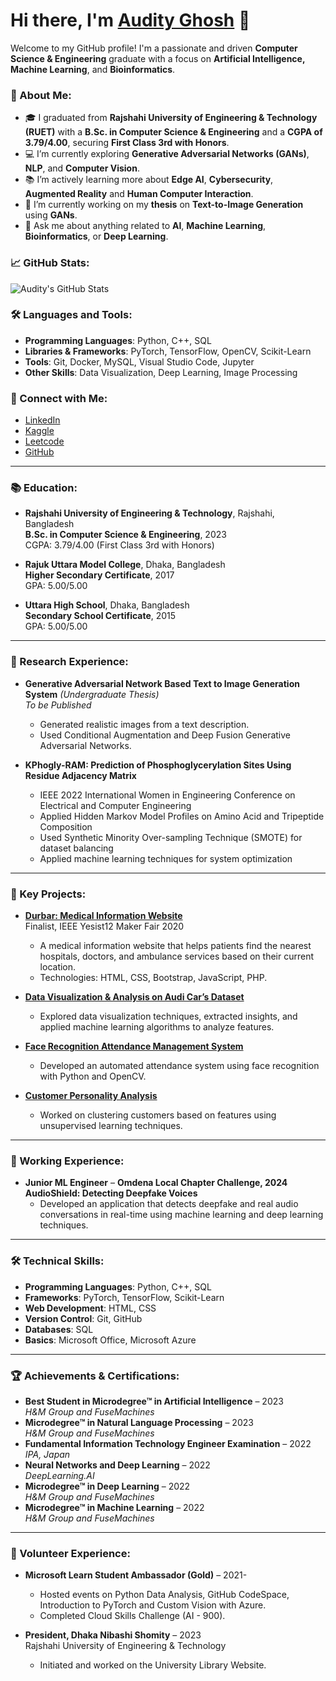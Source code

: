 # Hi there, I'm [Audity Ghosh](https://github.com/AudityGhosh) 👋

Welcome to my GitHub profile! I'm a passionate and driven **Computer Science & Engineering** graduate with a focus on **Artificial Intelligence, Machine Learning**, and **Bioinformatics**.

### 🚀 About Me:
- 🎓 I graduated from **Rajshahi University of Engineering & Technology (RUET)** with a **B.Sc. in Computer Science & Engineering** and a **CGPA of 3.79/4.00**, securing **First Class 3rd with Honors**.
- 💻 I’m currently exploring **Generative Adversarial Networks (GANs)**, **NLP**, and **Computer Vision**.
- 📚 I’m actively learning more about **Edge AI**, **Cybersecurity**, **Augmented Reality** and **Human Computer Interaction**.
- 🌱 I’m currently working on my **thesis** on **Text-to-Image Generation** using **GANs**.
- 💬 Ask me about anything related to **AI**, **Machine Learning**, **Bioinformatics**, or **Deep Learning**.

### 📈 GitHub Stats:
![Audity's GitHub Stats](https://github-readme-stats.vercel.app/api?username=AudityGhosh&show_icons=true&count_private=true&hide=prs&theme=radical)

### 🛠️ Languages and Tools:
- **Programming Languages**: Python, C++, SQL
- **Libraries & Frameworks**: PyTorch, TensorFlow, OpenCV, Scikit-Learn
- **Tools**: Git, Docker, MySQL, Visual Studio Code, Jupyter
- **Other Skills**: Data Visualization, Deep Learning, Image Processing

### 🔗 Connect with Me:
- [LinkedIn](https://www.linkedin.com/in/AudityGhosh)
- [Kaggle](https://www.kaggle.com/AudityGhosh)
- [Leetcode](https://leetcode.com/u/Ms_Hyde)
- [GitHub](https://github.com/AudityGhosh)

---

### 📚 Education:
- **Rajshahi University of Engineering & Technology**, Rajshahi, Bangladesh  
  **B.Sc. in Computer Science & Engineering**, 2023  
  CGPA: 3.79/4.00 (First Class 3rd with Honors)

- **Rajuk Uttara Model College**, Dhaka, Bangladesh  
  **Higher Secondary Certificate**, 2017  
  GPA: 5.00/5.00

- **Uttara High School**, Dhaka, Bangladesh  
  **Secondary School Certificate**, 2015  
  GPA: 5.00/5.00

---

### 🧠 Research Experience:
- **Generative Adversarial Network Based Text to Image Generation System** *(Undergraduate Thesis)*  
  *To be Published*  
  - Generated realistic images from a text description.  
  - Used Conditional Augmentation and Deep Fusion Generative Adversarial Networks.

- **KPhogly-RAM: Prediction of Phosphoglycerylation Sites Using Residue Adjacency Matrix**  
  - IEEE 2022 International Women in Engineering Conference on Electrical and Computer Engineering  
  - Applied Hidden Markov Model Profiles on Amino Acid and Tripeptide Composition  
  - Used Synthetic Minority Over-sampling Technique (SMOTE) for dataset balancing  
  - Applied machine learning techniques for system optimization

---

### 🔧 Key Projects:
- **[Durbar: Medical Information Website](https://github.com/AudityGhosh/Sanjivani)**  
  Finalist, IEEE Yesist12 Maker Fair 2020  
  - A medical information website that helps patients find the nearest hospitals, doctors, and ambulance services based on their current location.  
  - Technologies: HTML, CSS, Bootstrap, JavaScript, PHP.

- **[Data Visualization & Analysis on Audi Car’s Dataset](https://github.com/AudityGhosh/audi_used_car_analysis)**  
  - Explored data visualization techniques, extracted insights, and applied machine learning algorithms to analyze features.

- **[Face Recognition Attendance Management System](https://github.com/AudityGhosh/Face_Recognition_Attendance_Management_System)**  
  - Developed an automated attendance system using face recognition with Python and OpenCV.

- **[Customer Personality Analysis](https://github.com/sifatnabil/Customer_Personality_Analysis)**  
  - Worked on clustering customers based on features using unsupervised learning techniques.

---

### 💼 Working Experience:
- **Junior ML Engineer** – **Omdena Local Chapter Challenge, 2024**  
  **AudioShield: Detecting Deepfake Voices**  
  - Developed an application that detects deepfake and real audio conversations in real-time using machine learning and deep learning techniques.

---

### 🛠️ Technical Skills:
- **Programming Languages**: Python, C++, SQL  
- **Frameworks**: PyTorch, TensorFlow, Scikit-Learn  
- **Web Development**: HTML, CSS  
- **Version Control**: Git, GitHub  
- **Databases**: SQL  
- **Basics**: Microsoft Office, Microsoft Azure

---

### 🏆 Achievements & Certifications:
- **Best Student in Microdegree™ in Artificial Intelligence** – 2023  
  *H&M Group and FuseMachines*  
- **Microdegree™ in Natural Language Processing** – 2023  
  *H&M Group and FuseMachines*  
- **Fundamental Information Technology Engineer Examination** – 2022  
  *IPA, Japan*  
- **Neural Networks and Deep Learning** – 2022  
  *DeepLearning.AI*  
- **Microdegree™ in Deep Learning** – 2022  
  *H&M Group and FuseMachines*  
- **Microdegree™ in Machine Learning** – 2022  
  *H&M Group and FuseMachines*

---

### 🌱 Volunteer Experience:
- **Microsoft Learn Student Ambassador (Gold)** – 2021-  
  - Hosted events on Python Data Analysis, GitHub CodeSpace, Introduction to PyTorch and Custom Vision with Azure.  
  - Completed Cloud Skills Challenge (AI - 900).

- **President, Dhaka Nibashi Shomity** – 2023  
  Rajshahi University of Engineering & Technology  
  - Initiated and worked on the University Library Website.


